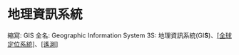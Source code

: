 # 地理資訊系統

縮寫: GIS
全名: Geographic Information System
3S: 地理資訊系統(GI**S**)、[[全球定位系統]](GP**S**)、[[遙測]](R**S**)
